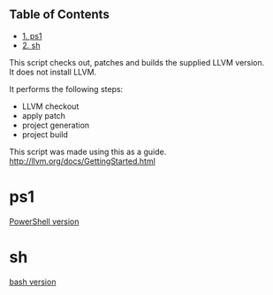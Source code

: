 <div id="table-of-contents">
<h2>Table of Contents</h2>
<div id="text-table-of-contents">
<ul>
<li><a href="#sec-1">1. ps1</a></li>
<li><a href="#sec-2">2. sh</a></li>
</ul>
</div>
</div>


This script checks out, patches and builds the supplied LLVM version.  
It does not install LLVM.  

It performs the following steps:
-   LLVM checkout
-   apply patch
-   project generation
-   project build

This script was made using this as a guide.  
<http://llvm.org/docs/GettingStarted.html>  

# ps1<a id="sec-1" name="sec-1"></a>

[PowerShell version](./ps1/readme.md)  

# sh<a id="sec-2" name="sec-2"></a>

[bash version](./sh/readme.md)

